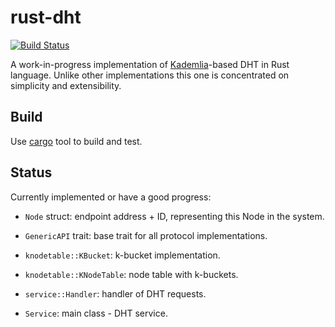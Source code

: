 rust-dht
========

[![Build
Status](https://travis-ci.org/dtantsur/rust-dht.svg?branch=master)](https://travis-ci.org/dtantsur/rust-dht)

A work-in-progress implementation of
[Kademlia](http://pdos.csail.mit.edu/~petar/papers/maymounkov-kademlia-lncs.pdf)-based
DHT in Rust language. Unlike other implementations this one is concentrated
on simplicity and extensibility.

Build
-----

Use [cargo](http://crates.io) tool to build and test.

Status
------

Currently implemented or have a good progress:

* `Node` struct: endpoint address + ID, representing this Node in the system.

* `GenericAPI` trait: base trait for all protocol implementations.

* `knodetable::KBucket`: k-bucket implementation.

* `knodetable::KNodeTable`: node table with k-buckets.

* `service::Handler`: handler of DHT requests.

* `Service`: main class - DHT service.
